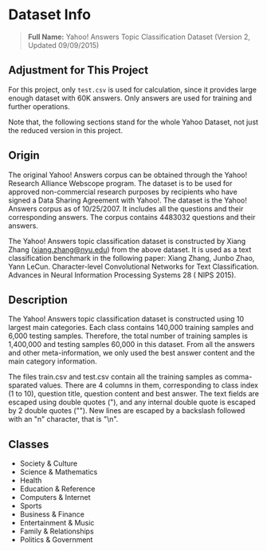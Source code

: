 # Dataset Info

> **Full Name:** Yahoo! Answers Topic Classification Dataset (Version 2, Updated 09/09/2015)

## Adjustment for This Project

For this project, only `test.csv` is used for calculation, since it provides large enough dataset with 60K answers.
Only answers are used for training and further operations.

Note that, the following sections stand for the whole Yahoo Dataset, not just the reduced version in this project.

## Origin

The original Yahoo! Answers corpus can be obtained through the Yahoo! Research Alliance Webscope program. The dataset is
to be used for approved non-commercial research purposes by recipients who have signed a Data Sharing Agreement with
Yahoo!. The dataset is the Yahoo! Answers corpus as of 10/25/2007. It includes all the questions and their corresponding
answers. The corpus contains 4483032 questions and their answers.

The Yahoo! Answers topic classification dataset is constructed by Xiang Zhang (xiang.zhang@nyu.edu) from the above
dataset. It is used as a text classification benchmark in the following paper: Xiang Zhang, Junbo Zhao, Yann LeCun.
Character-level Convolutional Networks for Text Classification. Advances in Neural Information Processing Systems 28 (
NIPS 2015).

## Description

The Yahoo! Answers topic classification dataset is constructed using 10 largest main categories. Each class contains
140,000 training samples and 6,000 testing samples. Therefore, the total number of training samples is 1,400,000 and
testing samples 60,000 in this dataset. From all the answers and other meta-information, we only used the best answer
content and the main category information.

The files train.csv and test.csv contain all the training samples as comma-sparated values. There are 4 columns in them,
corresponding to class index (1 to 10), question title, question content and best answer. The text fields are escaped
using double quotes ("), and any internal double quote is escaped by 2 double quotes (""). New lines are escaped by a
backslash followed with an "n" character, that is "\n".

## Classes

+ Society & Culture
+ Science & Mathematics
+ Health
+ Education & Reference
+ Computers & Internet
+ Sports
+ Business & Finance
+ Entertainment & Music
+ Family & Relationships
+ Politics & Government
